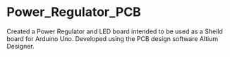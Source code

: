 # Power_Regulator_PCB
Created a Power Regulator and LED board intended to be used as a Sheild board for Arduino Uno. Developed using the PCB design software Altium Designer.
